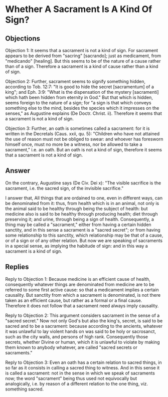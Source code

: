 # Whether A Sacrament Is A Kind Of Sign?

## Objections

Objection 1: It seems that a sacrament is not a kind of sign. For sacrament appears to be derived from "sacring" [sacrando]; just as medicament, from "medicando" [healing]. But this seems to be of the nature of a cause rather than of a sign. Therefore a sacrament is a kind of cause rather than a kind of sign.

Objection 2: Further, sacrament seems to signify something hidden, according to Tob. 12:7: "It is good to hide the secret [sacramentum] of a king"; and Eph. 3:9: "What is the dispensation of the mystery [sacramenti] which hath been hidden from eternity in God." But that which is hidden, seems foreign to the nature of a sign; for "a sign is that which conveys something else to the mind, besides the species which it impresses on the senses," as Augustine explains (De Doctr. Christ. ii). Therefore it seems that a sacrament is not a kind of sign.

Objection 3: Further, an oath is sometimes called a sacrament: for it is written in the Decretals (Caus. xxii, qu. 5): "Children who have not attained the use of reason must not be obliged to swear: and whoever has foresworn himself once, must no more be a witness, nor be allowed to take a sacrament," i.e. an oath. But an oath is not a kind of sign, therefore it seems that a sacrament is not a kind of sign.

## Answer

On the contrary, Augustine says (De Civ. Dei x): "The visible sacrifice is the sacrament, i.e. the sacred sign, of the invisible sacrifice."

I answer that, All things that are ordained to one, even in different ways, can be denominated from it: thus, from health which is in an animal, not only is the animal said to be healthy through being the subject of health: but medicine also is said to be healthy through producing health; diet through preserving it; and urine, through being a sign of health. Consequently, a thing may be called a "sacrament," either from having a certain hidden sanctity, and in this sense a sacrament is a "sacred secret"; or from having some relationship to this sanctity, which relationship may be that of a cause, or of a sign or of any other relation. But now we are speaking of sacraments in a special sense, as implying the habitude of sign: and in this way a sacrament is a kind of sign.

## Replies

Reply to Objection 1: Because medicine is an efficient cause of health, consequently whatever things are denominated from medicine are to be referred to some first active cause: so that a medicament implies a certain causality. But sanctity from which a sacrament is denominated, is not there taken as an efficient cause, but rather as a formal or a final cause. Therefore it does not follow that a sacrament need always imply causality.

Reply to Objection 2: This argument considers sacrament in the sense of a "sacred secret." Now not only God's but also the king's, secret, is said to be sacred and to be a sacrament: because according to the ancients, whatever it was unlawful to lay violent hands on was said to be holy or sacrosanct, such as the city walls, and persons of high rank. Consequently those secrets, whether Divine or human, which it is unlawful to violate by making them known to anybody whatever, are called "sacred secrets or sacraments."

Reply to Objection 3: Even an oath has a certain relation to sacred things, in so far as it consists in calling a sacred thing to witness. And in this sense it is called a sacrament: not in the sense in which we speak of sacraments now; the word "sacrament" being thus used not equivocally but analogically, i.e. by reason of a different relation to the one thing, viz. something sacred.